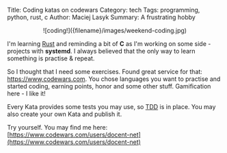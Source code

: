 Title: Coding katas on codewars
Category: tech
Tags: programming, python, rust, c
Author: Maciej Lasyk
Summary: A frustrating hobby

<center>![coding!]({filename}/images/weekend-coding.jpg)</center>

I'm learning [Rust](https://www.rust-lang.org) and reminding a bit of **C** as 
I'm working on some side - projects with **systemd**. I always believed that 
the only way to learn something is practise & repeat.

So I thought that I need some exercises. Found great service for that:
[https://www,codewars.com](codewars.com). You chose languages you want to
practise and started coding, earning points, honor and some other stuff.
Gamification here - I like it!

Every Kata provides some tests you may use, so [TDD](https://en.wikipedia.org/wiki/Test-driven_development)
is in place. You may also create your own Kata and publish it. 

Try yourself. You may find me here: [https://www.codewars.com/users/docent-net](https://www.codewars.com/users/docent-net)
